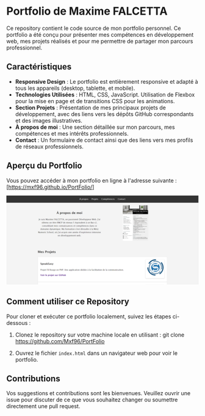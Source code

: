 # Portfolio de Maxime FALCETTA

Ce repository contient le code source de mon portfolio personnel. Ce portfolio a été conçu pour présenter mes compétences en développement web, mes projets réalisés et pour me permettre de partager mon parcours professionnel.

## Caractéristiques

- **Responsive Design** : Le portfolio est entièrement responsive et adapté à tous les appareils (desktop, tablette, et mobile).
- **Technologies Utilisées** : HTML, CSS, JavaScript. Utilisation de Flexbox pour la mise en page et de transitions CSS pour les animations.
- **Section Projets** : Présentation de mes principaux projets de développement, avec des liens vers les dépôts GitHub correspondants et des images illustratives.
- **À propos de moi** : Une section détaillée sur mon parcours, mes compétences et mes intérêts professionnels.
- **Contact** : Un formulaire de contact ainsi que des liens vers mes profils de réseaux professionnels.

## Aperçu du Portfolio

Vous pouvez accéder à mon portfolio en ligne à l'adresse suivante : [https://mxf96.github.io/PortFolio/]

![Aperçu du Portfolio](/assets/picture/Visuelle%20PortFolio.png)

## Comment utiliser ce Repository

Pour cloner et exécuter ce portfolio localement, suivez les étapes ci-dessous :

1. Clonez le repository sur votre machine locale en utilisant :
git clone https://github.com/Mxf96/PortFolio

2. Ouvrez le fichier `index.html` dans un navigateur web pour voir le portfolio.

## Contributions

Vos suggestions et contributions sont les bienvenues. Veuillez ouvrir une issue pour discuter de ce que vous souhaitez changer ou soumettre directement une pull request.
